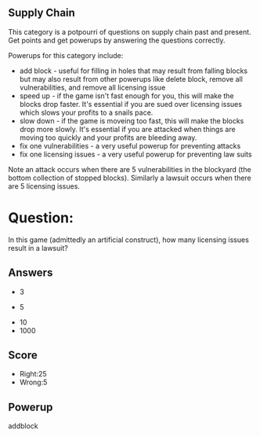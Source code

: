 ## Supply Chain

This category is
a potpourri of questions
on supply chain past and present.
Get points and get powerups
by answering the questions correctly.

Powerups for this category include:
- add block - useful for filling in holes that may result from falling blocks but may also result from other powerups like delete block, remove all vulnerabilities, and remove all licensing issue
- speed up - if the game isn't fast enough for you, this will make the blocks drop faster. It's essential if you are sued over licensing issues which slows your profits to a snails pace.
- slow down - if the game is moveing too fast, this will make the blocks drop more slowly. It's essential if you are attacked when things are moving too quickly and your profits are bleeding away.
- fix one vulnerabilities - a very useful powerup for preventing attacks
- fix one licensing issues  - a very useful powerup for preventing law suits

Note an attack occurs when there are 5 vulnerabilities in the blockyard
(the bottom collection of stopped blocks).
Similarly a lawsuit occurs when there are 5 licensing issues.

# Question:
In this game (admittedly an artificial construct),
how many licensing issues result in a lawsuit?

## Answers
- 3
* 5
- 10
- 1000

## Score
- Right:25
- Wrong:5

## Powerup
addblock
